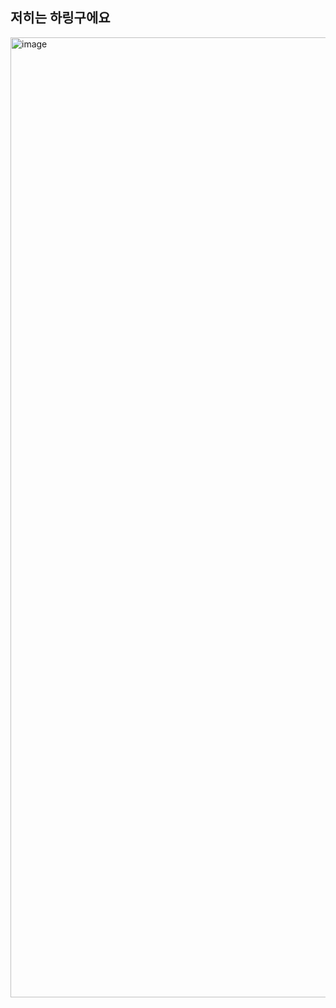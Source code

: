 ## 저히는 하링구에요
<img width="2048" height="1536" alt="image" src="https://github.com/user-attachments/assets/b2c92c10-3f17-4ef0-94e5-46cb7feb0a1c" />
